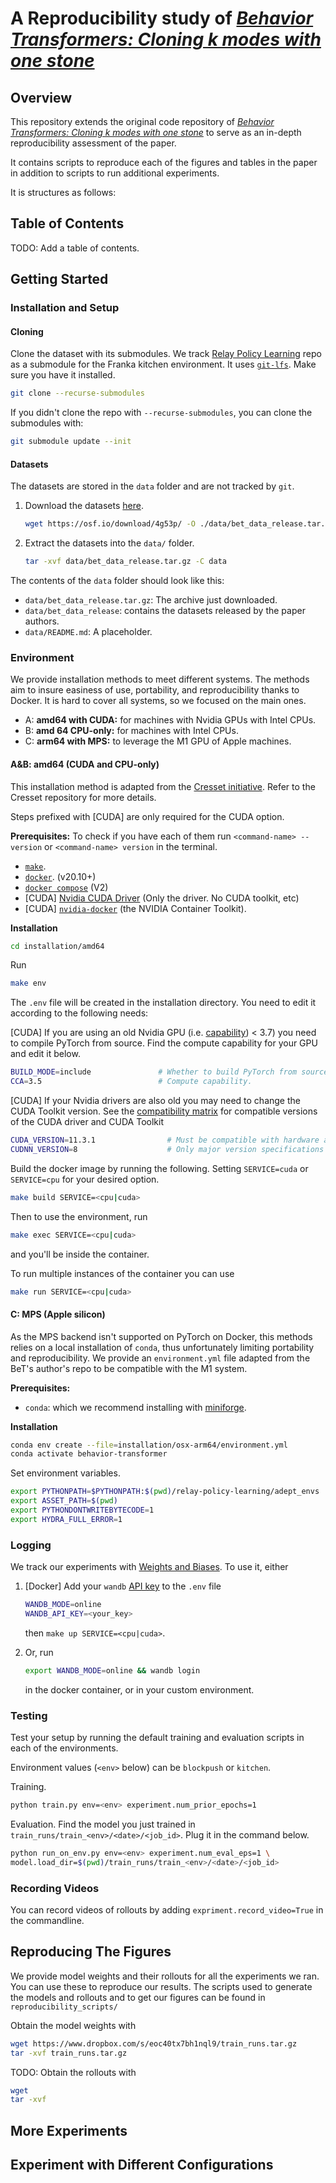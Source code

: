 # A Reproducibility study of [_Behavior Transformers: Cloning k modes with one stone_](https://github.com/notmahi/bet)

## Overview

This repository extends the original code repository of [_Behavior Transformers: Cloning k modes with one
stone_](https://github.com/notmahi/bet) to serve as an in-depth reproducibility assessment of the paper.

It contains scripts to reproduce each of the figures and tables in the paper in addition to scripts to run additional
experiments.

It is structures as follows:

## Table of Contents

TODO: Add a table of contents.

## Getting Started

### Installation and Setup

#### Cloning

Clone the dataset with its submodules.
We track [Relay Policy Learning](https://github.com/google-research/relay-policy-learning) repo as a submodule for the
Franka kitchen environment.
It uses [`git-lfs`](https://git-lfs.github.com/). Make sure you have it installed.

```bash
git clone --recurse-submodules
```

If you didn't clone the repo with `--recurse-submodules`, you can clone the submodules with:

```bash
git submodule update --init
```

#### Datasets

The datasets are stored in the `data` folder and are not tracked by `git`.

1. Download the datasets [here](https://osf.io/download/4g53p/).
   ```bash
   wget https://osf.io/download/4g53p/ -O ./data/bet_data_release.tar.gz
   ```
2. Extract the datasets into the `data/` folder.

   ```bash
   tar -xvf data/bet_data_release.tar.gz -C data
   ```

The contents of the `data` folder should look like this:

* `data/bet_data_release.tar.gz`: The archive just downloaded.
* `data/bet_data_release`: contains the datasets released by the paper authors.
* `data/README.md`: A placeholder.

### Environment

We provide installation methods to meet different systems.
The methods aim to insure easiness of use, portability, and reproducibility thanks to Docker.
It is hard to cover all systems, so we focused on the main ones.

- A: **amd64 with CUDA:** for machines with Nvidia GPUs with Intel CPUs.
- B: **amd 64 CPU-only:** for machines with Intel CPUs.
- C: **arm64 with MPS:** to leverage the M1 GPU of Apple machines.

#### A&B: amd64 (CUDA and CPU-only)

This installation method is adapted from the [Cresset initiative](https://github.com/cresset-template/cresset).
Refer to the Cresset repository for more details.

Steps prefixed with [CUDA] are only required for the CUDA option.

**Prerequisites:**
To check if you have each of them run `<command-name> --version` or `<command-name> version` in the terminal.

* [`make`](https://cmake.org/install/).
* [`docker`](https://docs.docker.com/engine/). (v20.10+)
* [`docker compose`](https://docs.docker.com/compose/install/) (V2)
* [CUDA] [Nvidia CUDA Driver](https://www.nvidia.com/download/index.aspx) (Only the driver. No CUDA toolkit, etc)
* [CUDA] [`nvidia-docker`](https://docs.nvidia.com/datacenter/cloud-native/container-toolkit/install-guide.html#docker) (the NVIDIA Container Toolkit).

**Installation**

```bash
cd installation/amd64
```

Run

```bash
make env
```

The `.env` file will be created in the installation directory. You need to edit it according to the following needs:

[CUDA] If you are using an old Nvidia GPU (i.e. [capability](https://developer.nvidia.com/cuda-gpus#compute)) < 3.7) you
need to compile PyTorch from source.
Find the compute capability for your GPU and edit it below.

```bash
BUILD_MODE=include               # Whether to build PyTorch from source.
CCA=3.5                          # Compute capability.
```

[CUDA] If your Nvidia drivers are also old you may need to change the CUDA Toolkit version.
See
the [compatibility matrix](https://docs.nvidia.com/cuda/cuda-toolkit-release-notes/index.html#cuda-major-component-versions__table-cuda-toolkit-driver-versions)
for compatible versions of the CUDA driver and CUDA Toolkit

```bash
CUDA_VERSION=11.3.1                # Must be compatible with hardware and CUDA driver.
CUDNN_VERSION=8                    # Only major version specifications are available.
```

Build the docker image by running the following.
Setting `SERVICE=cuda` or `SERVICE=cpu` for your desired option.

```bash
make build SERVICE=<cpu|cuda>
````

Then to use the environment, run

```bash
make exec SERVICE=<cpu|cuda>
```

and you'll be inside the container.

To run multiple instances of the container you can use

```bash
make run SERVICE=<cpu|cuda>
```

#### C: MPS (Apple silicon)

As the MPS backend isn't supported on PyTorch on Docker, this methods relies on a local installation of `conda`, thus
unfortunately limiting portability and reproducibility.
We provide an `environment.yml` file adapted from the BeT's author's repo to be compatible with the M1 system.

**Prerequisites:**

* `conda`: which we recommend installing with [miniforge](https://github.com/conda-forge/miniforge).

**Installation**

```bash
conda env create --file=installation/osx-arm64/environment.yml
conda activate behavior-transformer
```

Set environment variables.

```bash
export PYTHONPATH=$PYTHONPATH:$(pwd)/relay-policy-learning/adept_envs
export ASSET_PATH=$(pwd)
export PYTHONDONTWRITEBYTECODE=1
export HYDRA_FULL_ERROR=1
```

### Logging

We track our experiments with [Weights and Biases](https://wandb.ai/site).
To use it, either

1. [Docker] Add your `wandb` [API key](https://wandb.ai/authorize) to the `.env` file
    ```bash
    WANDB_MODE=online
    WANDB_API_KEY=<your_key>
    ```
   then `make up SERVICE=<cpu|cuda>`.

2. Or, run

    ```bash
    export WANDB_MODE=online && wandb login
    ```
   in the docker container, or in your custom environment.

### Testing

Test your setup by running the default training and evaluation scripts in each of the environments.

Environment values (`<env>` below) can be `blockpush` or `kitchen`.

Training.

```bash
python train.py env=<env> experiment.num_prior_epochs=1
```

Evaluation.
Find the model you just trained in `train_runs/train_<env>/<date>/<job_id>`.
Plug it in the command below.

```bash
python run_on_env.py env=<env> experiment.num_eval_eps=1 \
model.load_dir=$(pwd)/train_runs/train_<env>/<date>/<job_id>
```

### Recording Videos

You can record videos of rollouts by adding `expriment.record_video=True` in the commandline.

## Reproducing The Figures

We provide model weights and their rollouts for all the experiments we ran.
You can use these to reproduce our results.
The scripts used to generate the models and rollouts and to get our figures can be found in `reproducibility_scripts/`

Obtain the model weights with

```bash
wget https://www.dropbox.com/s/eoc40tx7bh1nql9/train_runs.tar.gz
tar -xvf train_runs.tar.gz
```

TODO: Obtain the rollouts with

```bash
wget 
tar -xvf 
```

## More Experiments

## Experiment with Different Configurations




